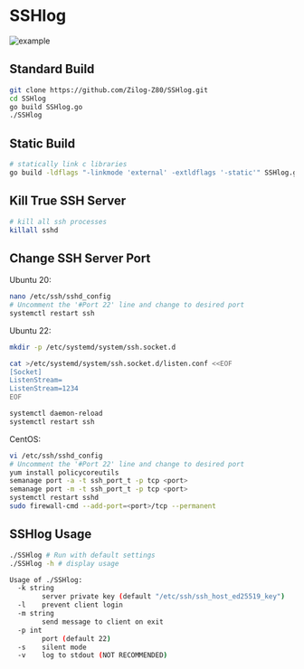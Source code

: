 # SSHlog
![example](example.png)

## Standard Build
```bash
git clone https://github.com/Zilog-Z80/SSHlog.git
cd SSHlog
go build SSHlog.go
./SSHlog
```
## Static Build
```bash
# statically link c libraries
go build -ldflags "-linkmode 'external' -extldflags '-static'" SSHlog.go
```

## Kill True SSH Server
```bash
# kill all ssh processes  
killall sshd
```

## Change SSH Server Port
Ubuntu 20:  
```bash
nano /etc/ssh/sshd_config
# Uncomment the '#Port 22' line and change to desired port
systemctl restart ssh  
```

Ubuntu 22:
```bash
mkdir -p /etc/systemd/system/ssh.socket.d

cat >/etc/systemd/system/ssh.socket.d/listen.conf <<EOF
[Socket]
ListenStream=
ListenStream=1234
EOF

systemctl daemon-reload
systemctl restart ssh
```

CentOS:
```bash
vi /etc/ssh/sshd_config
# Uncomment the '#Port 22' line and change to desired port
yum install policycoreutils
semanage port -a -t ssh_port_t -p tcp <port>
semanage port -m -t ssh_port_t -p tcp <port>
systemctl restart sshd
sudo firewall-cmd --add-port=<port>/tcp --permanent
```

## SSHlog Usage
```bash
./SSHlog # Run with default settings
./SSHlog -h # display usage

Usage of ./SSHlog:
  -k string
    	server private key (default "/etc/ssh/ssh_host_ed25519_key")
  -l	prevent client login
  -m string
    	send message to client on exit
  -p int
    	port (default 22)
  -s	silent mode
  -v	log to stdout (NOT RECOMMENDED)
```